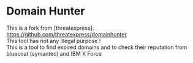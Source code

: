 # Domain Hunter

This is a fork from [threatexpress]: https://github.com/threatexpress/domainhunter  
This tool has not any illegal purpose !  
This is a tool to find expired domains and to check their reputation from bluecoat (symantec) and IBM X Force  
